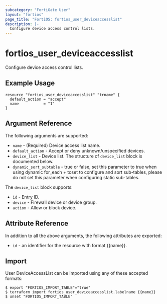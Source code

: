 ```yaml
---
subcategory: "FortiGate User"
layout: "fortios"
page_title: "FortiOS: fortios_user_deviceaccesslist"
description: |-
  Configure device access control lists.
---
```


# fortios_user_deviceaccesslist
Configure device access control lists.

## Example Usage

```hcl
resource "fortios_user_deviceaccesslist" "trname" {
  default_action = "accept"
  name           = "1"
}
```

## Argument Reference


The following arguments are supported:

* `name` - (Required) Device access list name.
* `default_action` - Accept or deny unknown/unspecified devices.
* `device_list` - Device list. The structure of `device_list` block is documented below.
* `dynamic_sort_subtable` - true or false, set this parameter to true when using dynamic for_each + toset to configure and sort sub-tables, please do not set this parameter when configuring static sub-tables.

The `device_list` block supports:

* `id` - Entry ID.
* `device` - Firewall device or device group.
* `action` - Allow or block device.


## Attribute Reference

In addition to all the above arguments, the following attributes are exported:
* `id` - an identifier for the resource with format {{name}}.

## Import

User DeviceAccessList can be imported using any of these accepted formats:
```
$ export "FORTIOS_IMPORT_TABLE"="true"
$ terraform import fortios_user_deviceaccesslist.labelname {{name}}
$ unset "FORTIOS_IMPORT_TABLE"
```
